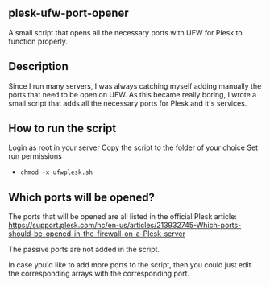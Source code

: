 ## plesk-ufw-port-opener
A small script that opens all the necessary ports with UFW for Plesk to function properly.

## Description
Since I run many servers, I was always catching myself adding manually the ports that need to be open on UFW. As this became really boring, I wrote a small script that adds all the necessary ports for Plesk and it's services.

## How to run the script
Login as root in your server
Copy the script to the folder of your choice
Set run permissions
- ```chmod +x ufwplesk.sh```

## Which ports will be opened?
The ports that will be opened are all listed in the official Plesk article:
https://support.plesk.com/hc/en-us/articles/213932745-Which-ports-should-be-opened-in-the-firewall-on-a-Plesk-server

The passive ports are not added in the script.

In case you'd like to add more ports to the script, then you could just edit the corresponding arrays with the corresponding port.
